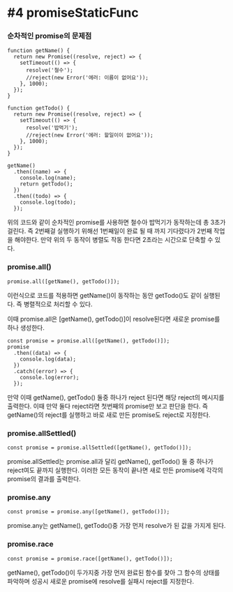 # #4 promiseStaticFunc

### 순차적인 promise의 문제점

```tsx
function getName() {
  return new Promise((resolve, reject) => {
    setTimeout(() => {
      resolve('철수');
      //reject(new Error('에러: 이름이 없어요'));
    }, 1000);
  });
}

function getTodo() {
  return new Promise((resolve, reject) => {
    setTimeout(() => {
      resolve('밥먹기');
      //reject(new Error('에러: 할일이이 없어요'));
    }, 1000);
  });
}

getName()
  .then((name) => {
    console.log(name);
    return getTodo();
  })
  .then((todo) => {
    console.log(todo);
  });
```

위의 코드와 같이 순차적인 promise를 사용하면 철수아 밥먹기가 동작하는데 총 3초가 걸린다. 즉 2번째걸 실행하기 위해선 1번째일이 완료 될 때 까지 기다렸다가 2번째 작업을 해야한다. 만약 위의 두 동작이 병렬도 작동 한다면 2초라는 시간으로 단축할 수 있다.

### promise.all()

```tsx
promise.all([getName(), getTodo()]);
```

이런식으로 코드를 적용하면 getName()이 동작하는 동안 getTodo()도 같이 실행된다. 즉 병렬적으로 처리할 수 있다.

이때 promise.all은 [getName(), getTodo()]이 resolve된다면 새로운 promise를 하나 생성한다.

```tsx
const promise = promise.all([getName(), getTodo()]);
promise
  .then((data) => {
    console.log(data);
  })
  .catch((error) => {
    console.log(error);
  });
```

만약 이때 getName(), getTodo() 둘중 하나가 reject 된다면 해당 reject의 메시지를 출력한다. 이때 만약 둘다 reject라면 첫번째의 promise만 보고 판단을 한다. 즉 getName()의 reject를 실행하고 바로 새로 만든 promise도 reject로 지정한다.

### promise.allSettled()

```tsx
const promise = promise.allSettled([getName(), getTodo()]);
```

promise.allSettled는 promise.all과 달리 getName(), getTodo() 둘 중 하나가 reject여도 끝까지 실행한다. 이러한 모든 동작이 끝나면 새로 만든 promise에 각각의 promise의 결과를 출력한다.

### promise.any

```tsx
const promise = promise.any([getName(), getTodo()]);
```

promise.any는 getName(), getTodo()중 가장 먼저 resolve가 된 값을 가지게 된다.

### promise.race

```tsx
const promise = promise.race([getName(), getTodo()]);
```

getName(), getTodo()이 두가지중 가장 먼저 완료된 함수를 찾아 그 함수의 상태를 파악하며 성공시 새로운 promise에 resolve를 실패시 reject를 지정한다.
